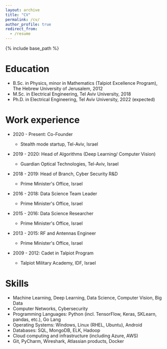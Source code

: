 ```yaml
---
layout: archive
title: "CV"
permalink: /cv/
author_profile: true
redirect_from:
  - /resume
---
```


{% include base_path %}

Education
======
* B.Sc. in Physics, minor in Mathematics (Talpiot Excellence Program), The Hebrew University of Jerusalem, 2012
* M.Sc. in Electrical Engineering, Tel Aviv University, 2018
* Ph.D. in Electrical Engineering, Tel Aviv University, 2022 (expected)

Work experience
======
* 2020 - Present: Co-Founder
  * Stealth mode startup, Tel-Aviv, Israel
  
* 2019 - 2020: Head of Algorithms (Deep Learning/ Computer Vision)
  * Guardian Optical Technologies, Tel-Aviv, Israel

* 2018 - 2019: Head of Branch, Cyber Security R&D
  * Prime Minister's Office, Israel
 
* 2016 - 2018: Data Science Team Leader
  * Prime Minister's Office, Israel

* 2015 - 2016: Data Science Researcher
  * Prime Minister's Office, Israel

* 2013 - 2015: RF and Antennas Engineer
  * Prime Minister's Office, Israel

* 2009 - 2012: Cadet in Talpiot Program
  * Talpiot Military Academy, IDF, Israel
  
Skills
======
* Machine Learning, Deep Learning, Data Science, Computer Vision, Big Data
* Computer Networks, Cybersecurity
* Programming Languages: Python (incl. TensorFlow, Keras, SKLearn, pandas, etc.), Go Lang
* Operating Systems: Windows, Linux (RHEL, Ubuntu), Android
* Databases: SQL, MongoDB, ELK, Hadoop
* Cloud computing and infrastructure (including Azure, AWS)
* Git, PyCharm, Wireshark, Atlassian products, Docker
